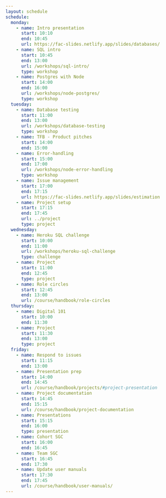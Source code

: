 ```yaml
---
layout: schedule
schedule:
  monday:
    - name: Intro presentation
      start: 10:10
      end: 10:45
      url: https://fac-slides.netlify.app/slides/databases/
    - name: SQL intro
      start: 10:45
      end: 13:00
      url: /workshops/sql-intro/
      type: workshop
    - name: Postgres with Node
      start: 14:00
      end: 16:00
      url: /workshops/node-postgres/
      type: workshop
  tuesday:
    - name: Database testing
      start: 11:00
      end: 13:00
      url: /workshops/database-testing
      type: workshop
    - name: TFB - Product pitches
      start: 14:00
      end: 15:00
    - name: Error-handling
      start: 15:00
      end: 17:00
      url: /workshops/node-error-handling
      type: workshop
    - name: Issue management
      start: 17:00
      end: 17:15
      url: https://fac-slides.netlify.app/slides/estimation
    - name: Project setup
      start: 17:15
      end: 17:45
      url: ../project
      type: project
  wednesday:
    - name: Heroku SQL challenge
      start: 10:00
      end: 11:00
      url: /workshops/heroku-sql-challenge
      type: challenge
    - name: Project
      start: 11:00
      end: 12:45
      type: project
    - name: Role circles
      start: 12:45
      end: 13:00
      url: /course/handbook/role-circles
  thursday:
    - name: Digital 101
      start: 10:00
      end: 11:30
    - name: Project
      start: 11:30
      end: 13:00
      type: project
  friday:
    - name: Respond to issues
      start: 11:15
      end: 13:00
    - name: Presentation prep
      start: 14:00
      end: 14:45
      url: /course/handbook/projects/#project-presentation
    - name: Project documentation
      start: 14:45
      end: 15:15
      url: /course/handbook/project-documentation
    - name: Presentations
      start: 15:15
      end: 16:00
      type: presentation
    - name: Cohort SGC
      start: 16:00
      end: 16:45
    - name: Team SGC
      start: 16:45
      end: 17:30
    - name: Update user manuals
      start: 17:30
      end: 17:45
      url: /course/handbook/user-manuals/
---
```

